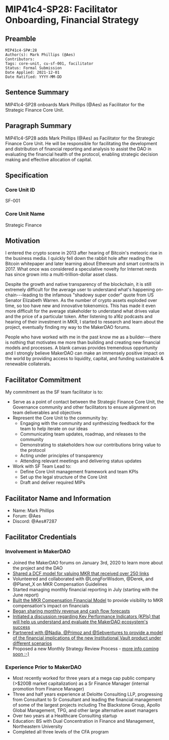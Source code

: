# MIP41c4-SP28: Facilitator Onboarding, Financial Strategy

## Preamble

```
MIP41c4-SP#:28
Author(s): Mark Phillips (@Aes)
Contributors:
Tags: core-unit, cu-sf-001, facilitator
Status: Formal Submission 
Date Applied: 2021-12-01
Date Ratified: YYYY-MM-DD
```

## Sentence Summary

MIP41c4-SP28 onboards Mark Phillips (@Aes) as Facilitator for the Strategic Finance Core Unit.

## Paragraph Summary

MIP41c4-SP28 adds Mark Phillips (@Aes) as Facilitator for the Strategic Finance Core Unit. He will be responsible for facilitating the development and distribution of financial reporting and analysis to assist the DAO in evaluating the financial health of the protocol, enabling strategic decision making and effective allocation of capital.

## Specification

### Core Unit ID

SF-001

### Core Unit Name

Strategic Finance

## Motivation

I entered the crypto scene in 2013 after hearing of Bitcoin's meteoric rise in the business media. I quickly fell down the rabbit hole after reading the Bitcoin whitepaper and later learning about Ethereum and smart contracts in 2017. What once was considered a speculative novelty for Internet nerds has since grown into a multi-trillion-dollar asset class. 

Despite the growth and native transparency of the blockchain, it is still extremely difficult for the average user to understand what's happening on-chain---leading to the infamous "shadowy super coder" quote from US Senator Elizabeth Warren. As the number of crypto assets exploded over time, so too have new and innovative tokenomics. This has made it even more difficult for the average stakeholder to understand what drives value and the price of a particular token. After listening to a16z podcasts and hearing of their investment in MKR, I started to research and learn about the project, eventually finding my way to the MakerDAO forums.

People who have worked with me in the past know me as a builder---there is nothing that motivates me more than building and creating new financial models and processes. A blank canvas provides tremendous opportunity and I strongly believe MakerDAO can make an immensely positive impact on the world by providing access to liquidity, capital, and funding sustainable & renewable collaterals.

## Facilitator Commitment

My commitment as the SF team facilitator is to:

- Serve as a point of contact between the Strategic Finance Core Unit, the Governance community and other facilitators to ensure alignment on team deliverables and objectives
- Represent the Core Unit to the community by:
	- Engaging with the community and synthesizing feedback for the team to help iterate on our ideas
	- Communicating team updates, roadmap, and releases to the community
	- Demonstrating to stakeholders how our contributions bring value to the protocol
	- Acting under principles of transparency
	- Attending relevant meetings and delivering status updates
- Work with SF Team Lead to:
	- Define Core Unit management framework and team KPIs
	- Set up the legal structure of the Core Unit
	- Draft and deliver required MIPs

## Facilitator Name and Information

- Name: Mark Phillips
- Forum: @Aes
- Discord: @Aes#7287

## Facilitator Credentials

### Involvement in MakerDAO

- Joined the MakerDAO forums on January 3rd, 2020 to learn more about the project and the DAO
- [Shared a DCF model for valuing MKR that received over 250 links](https://forum.makerdao.com/t/a-framework-for-valuing-mkr/7442)
- Volunteered and collaborated with @LongForWisdom, @Derek, and @Planet_X on MKR Compensation Guidelines
- Started managing monthly financial reporting in July (starting with the June report)
- [Built the MKR Compensation Financial Model](https://forum.makerdao.com/t/mkr-compensation-financial-model/9038) to provide visibility to MKR compensation's impact on financials
- [Began sharing monthly revenue and cash flow forecasts](https://forum.makerdao.com/t/makerdao-budget-simulator-as-of-7-21-21-revenue-cash-flow-forecast/9469)
- [Initiated a discussion regarding Key Performance Indicators (KPIs) that will help us understand and evaluate the MakerDAO ecosystem's success](https://forum.makerdao.com/t/discussion-makerdao-key-performance-indicators-kpis-capital-allocation/7863)
- [Partnered with @Nadia, @Primoz and @Sebventures to provide a model of the financial implications of the new Institutional Vault product under different scenarios](https://forum.makerdao.com/t/institutional-vaults-economics-terms/9989)
- Proposed a new Monthly Strategy Review Process - [more info coming soon :-)](https://forum.makerdao.com/t/monthly-strategy-review-process-review-discussion-public-call-on-10-26-21-1-30pm-utc/11183)

### Experience Prior to MakerDAO

- Most recently worked for three years at a mega cap public company (>$200B market capitalization) as a Sr Finance Manager (internal promotion from Finance Manager)
- Three and half years experience at Deloitte Consulting LLP, progressing from Consultant to Sr Consultant and leading the financial management of some of the largest projects including The Blackstone Group, Apollo Global Management, TPG, and other large alternative asset managers
- Over two years at a Healthcare Consulting startup
- Education: BS with Dual Concentration in Finance and Management, Northeastern University
- Completed all three levels of the CFA program